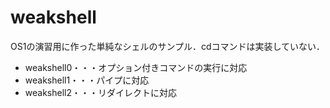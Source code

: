 # weakshell

OS1の演習用に作った単純なシェルのサンプル．cdコマンドは実装していない．

- weakshell0・・・オプション付きコマンドの実行に対応
- weakshell1・・・パイプに対応
- weakshell2・・・リダイレクトに対応
